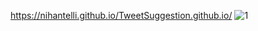https://nihantelli.github.io/TweetSuggestion.github.io/
![1](https://user-images.githubusercontent.com/111304583/208912097-4da00724-3591-485b-b1a7-964bdfe8f085.PNG)

